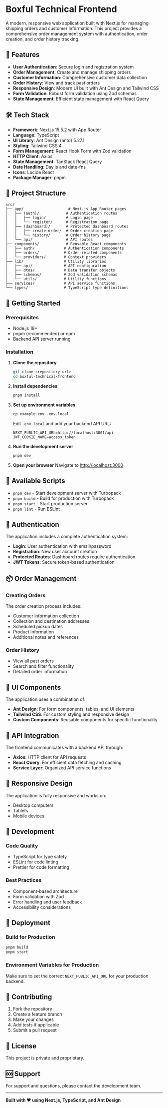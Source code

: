 # Boxful Technical Frontend

A modern, responsive web application built with Next.js for managing shipping orders and customer information. This project provides a comprehensive order management system with authentication, order creation, and order history tracking.

## 🚀 Features

- **User Authentication**: Secure login and registration system
- **Order Management**: Create and manage shipping orders
- **Customer Information**: Comprehensive customer data collection
- **Order History**: View and track past orders
- **Responsive Design**: Modern UI built with Ant Design and Tailwind CSS
- **Form Validation**: Robust form validation using Zod schemas
- **State Management**: Efficient state management with React Query

## 🛠️ Tech Stack

- **Framework**: Next.js 15.5.2 with App Router
- **Language**: TypeScript
- **UI Library**: Ant Design (antd) 5.27.1
- **Styling**: Tailwind CSS 4
- **Form Management**: React Hook Form with Zod validation
- **HTTP Client**: Axios
- **State Management**: TanStack React Query
- **Date Handling**: Day.js and date-fns
- **Icons**: Lucide React
- **Package Manager**: pnpm

## 📁 Project Structure

```
src/
├── app/                    # Next.js App Router pages
│   ├── (auth)/            # Authentication routes
│   │   ├── login/         # Login page
│   │   └── register/      # Registration page
│   ├── (dashboard)/       # Protected dashboard routes
│   │   ├── create-order/  # Order creation page
│   │   └── history/       # Order history page
│   └── api/               # API routes
├── components/            # Reusable React components
│   ├── auth/             # Authentication components
│   ├── orders/           # Order-related components
│   └── providers/        # Context providers
├── lib/                  # Utility libraries
│   ├── api/              # API configuration
│   ├── dtos/             # Data transfer objects
│   ├── schemas/          # Zod validation schemas
│   └── utils/            # Utility functions
├── services/             # API service functions
└── types/                # TypeScript type definitions
```

## 🚀 Getting Started

### Prerequisites

- Node.js 18+ 
- pnpm (recommended) or npm
- Backend API server running

### Installation

1. **Clone the repository**
   ```bash
   git clone <repository-url>
   cd boxful-technical-frontend
   ```

2. **Install dependencies**
   ```bash
   pnpm install
   ```

3. **Set up environment variables**
   ```bash
   cp example.env .env.local
   ```
   
   Edit `.env.local` and add your backend API URL:
   ```env
   NEXT_PUBLIC_API_URL=http://localhost:3001/api
   JWT_COOKIE_NAME=access_token
   ```

4. **Run the development server**
   ```bash
   pnpm dev
   ```

5. **Open your browser**
   Navigate to [http://localhost:3000](http://localhost:3000)

## 📝 Available Scripts

- `pnpm dev` - Start development server with Turbopack
- `pnpm build` - Build for production with Turbopack
- `pnpm start` - Start production server
- `pnpm lint` - Run ESLint

## 🔐 Authentication

The application includes a complete authentication system:

- **Login**: User authentication with email/password
- **Registration**: New user account creation
- **Protected Routes**: Dashboard routes require authentication
- **JWT Tokens**: Secure token-based authentication

## 📦 Order Management

### Creating Orders
The order creation process includes:
- Customer information collection
- Collection and destination addresses
- Scheduled pickup dates
- Product information
- Additional notes and references

### Order History
- View all past orders
- Search and filter functionality
- Detailed order information

## 🎨 UI Components

The application uses a combination of:
- **Ant Design**: For form components, tables, and UI elements
- **Tailwind CSS**: For custom styling and responsive design
- **Custom Components**: Reusable components for specific functionality

## 🔧 API Integration

The frontend communicates with a backend API through:
- **Axios**: HTTP client for API requests
- **React Query**: For efficient data fetching and caching
- **Service Layer**: Organized API service functions

## 📱 Responsive Design

The application is fully responsive and works on:
- Desktop computers
- Tablets
- Mobile devices

## 🧪 Development

### Code Quality
- TypeScript for type safety
- ESLint for code linting
- Prettier for code formatting

### Best Practices
- Component-based architecture
- Form validation with Zod
- Error handling and user feedback
- Accessibility considerations

## 🚀 Deployment

### Build for Production
```bash
pnpm build
pnpm start
```

### Environment Variables for Production
Make sure to set the correct `NEXT_PUBLIC_API_URL` for your production backend.

## 🤝 Contributing

1. Fork the repository
2. Create a feature branch
3. Make your changes
4. Add tests if applicable
5. Submit a pull request

## 📄 License

This project is private and proprietary.

## 🆘 Support

For support and questions, please contact the development team.

---

**Built with ❤️ using Next.js, TypeScript, and Ant Design**
